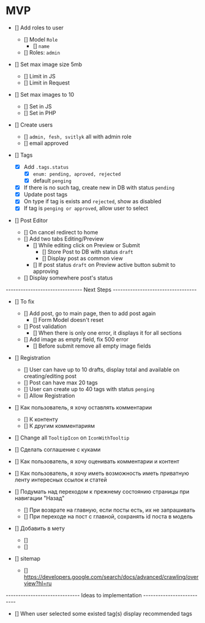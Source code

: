 # MVP
- [] Add roles to user
    - [] Model `Role`
        - [] `name`
    - [] Roles: `admin`
- [] Set max image size 5mb
    - [] Limit in JS
    - [] Limit in Request
- [] Set max images to 10
    - [] Set in JS
    - [] Set in PHP
- [] Create users
    - [] `admin, fesh, svitlyk` all with admin role
    - [] email approved

- [] Tags
    - [x] Add `.tags.status`
      - [x] `enum: pending, aproved, rejected`
      - [x] default `penging`
    - [x] If there is no such tag, create new in DB with status `pending`
    - [x] Update post tags
    - [x] On type if tag is exists and `rejected`, show as disabled
    - [x] If tag is `penging or approved`, allow user to select

- [] Post Editor
    - [] On cancel redirect to home
    - [] Add two tabs Editing/Preview
        - [] While editing click on Preview or Submit
            - [] Store Post to DB with status `draft`
            - [] Display post as common view
        - [] If post status `draft` on Preview active button submit to approving
    - [] Display somewhere post's status

------------------------------- Next Steps ----------------------------------
- [] To fix
    - [] Add post, go to main page, then to add post again
        - [] Form Model doesn't reset
    - [] Post validation
        - [] When there is only one error, it displays it for all sections
    - [] Add image as empty field, fix 500 error
        - [] Before submit remove all empty image fields

- [] Registration
    - [] User can have up to 10 drafts, display total and available on creating/editing post
    - [] Post can have max 20 tags
    - [] User can create up to 40 tags with status `penging`
    - [] Allow Registration

- [] Как пользователь, я хочу оставлять комментарии
    - [] К контенту
    - [] К другим комментариям

- [] Change all `TooltipIcon` on `IconWithTooltip`

- [] Сделать соглашение с куками

- [] Как пользователь, я хочу оценивать комментарии и контент

- [] Как пользователь, я хочу иметь возможность иметь приватную ленту интересных ссылок и статей

- [] Подумать над переходом к прежнему состоянию страницы при навигации "Назад"
    - [] При возврате на главную, если посты есть, их не запрашивать
    - [] При переходе на пост с главной, сохранять id поста в модель

- [] Добавить в мету
    - [] <meta name="description" content="60.2k votes, 19.0k comments. 32.5m members in the AskReddit community.
      r/AskReddit is the place to ask and answer thought-provoking questions.">
    - [] <link rel="canonical"
      href="https://www.reddit.com/r/AskReddit/comments/ntofxm/what_the_scariest_true_story_you_know/">
- [] sitemap
    - [] https://developers.google.com/search/docs/advanced/crawling/overview?hl=ru
    
------------------------------ Ideas to implementation --------------------------
- [] When user selected some existed tag(s) display recommended tags